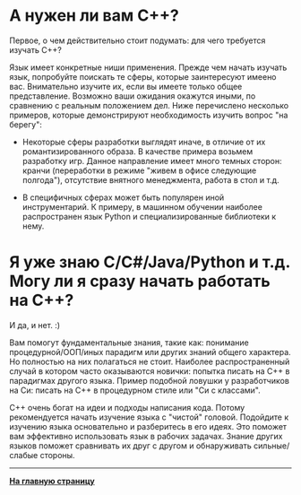 # А нужен ли вам C++?

Первое, о чем действительно стоит подумать: для чего требуется изучать C++?

Язык имеет конкретные ниши применения. Прежде чем начать изучать язык, попробуйте поискать те сферы, которые заинтересуют имеено вас. Внимательно изучите их, если вы имеете только общее представление. Возможно ваши ожидания окажутся иными, по сравнению с реальным положением дел. Ниже перечислено несколько примеров, которые демонстрируют необходимость изучить вопрос "на берегу":

- Некоторые сферы разработки выглядят иначе, в отличие от их романтизированного образа. В качестве примера возьмем разработку игр. Данное направление имеет много темных сторон: кранчи (переработки в режиме "живем в офисе следующие полгода"), отсутствие внятного менеджмента, работа в стол и т.д. 

- В специфичных сферах может быть популярен иной инструментарий. К примеру, в машинном обучении наиболее распространен язык Python и специализированные библиотеки к нему.


# Я уже знаю C/C#/Java/Python и т.д. Могу ли я сразу начать работать на C++?

И да, и нет. :) 

Вам помогут фундаментальные знания, такие как: понимание процедурной/ООП/иных парадигм или других знаний общего характера. Но полностью на них полагаться не стоит. Наиболее распространенный случай в котором часто оказываются новички: попытка писать на C++ в парадигмах другого языка. Пример подобной ловушки у разработчиков на Си: писать на C++ в процедурном стиле или "Си с классами". 

C++ очень богат на идеи и подходы написания кода. Потому рекомендуется начать изучение языка с "чистой" головой. Подойдите к изучению языка основательно и разберитесь в его идеях. Это поможет вам эффективно использовать язык в рабочих задачах. Знание других языков поможет сравнивать их друг с другом и обнаруживать сильные/слабые стороны.

---

[**На главную страницу**](README.md)